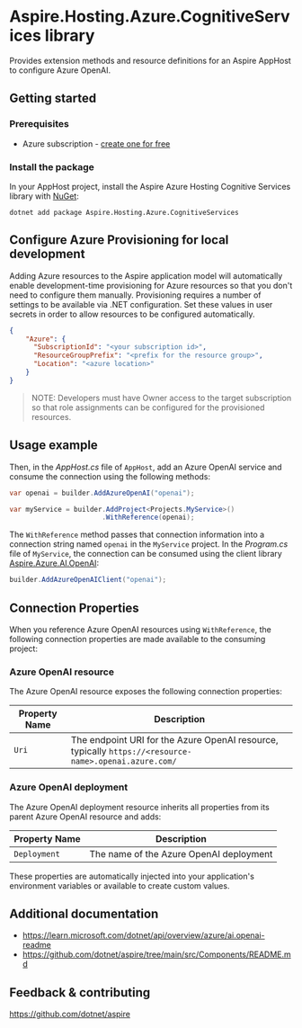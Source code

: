 # Aspire.Hosting.Azure.CognitiveServices library

Provides extension methods and resource definitions for an Aspire AppHost to configure Azure OpenAI.

## Getting started

### Prerequisites

- Azure subscription - [create one for free](https://azure.microsoft.com/free/)

### Install the package

In your AppHost project, install the Aspire Azure Hosting Cognitive Services library with [NuGet](https://www.nuget.org):

```dotnetcli
dotnet add package Aspire.Hosting.Azure.CognitiveServices
```

## Configure Azure Provisioning for local development

Adding Azure resources to the Aspire application model will automatically enable development-time provisioning
for Azure resources so that you don't need to configure them manually. Provisioning requires a number of settings
to be available via .NET configuration. Set these values in user secrets in order to allow resources to be configured
automatically.

```json
{
    "Azure": {
      "SubscriptionId": "<your subscription id>",
      "ResourceGroupPrefix": "<prefix for the resource group>",
      "Location": "<azure location>"
    }
}
```

> NOTE: Developers must have Owner access to the target subscription so that role assignments
> can be configured for the provisioned resources.

## Usage example

Then, in the _AppHost.cs_ file of `AppHost`, add an Azure OpenAI service and consume the connection using the following methods:

```csharp
var openai = builder.AddAzureOpenAI("openai");

var myService = builder.AddProject<Projects.MyService>()
                       .WithReference(openai);
```

The `WithReference` method passes that connection information into a connection string named `openai` in the `MyService` project. In the _Program.cs_ file of `MyService`, the connection can be consumed using the client library [Aspire.Azure.AI.OpenAI](https://www.nuget.org/packages/Aspire.Azure.AI.OpenAI):

```csharp
builder.AddAzureOpenAIClient("openai");
```

## Connection Properties

When you reference Azure OpenAI resources using `WithReference`, the following connection properties are made available to the consuming project:

### Azure OpenAI resource

The Azure OpenAI resource exposes the following connection properties:

| Property Name | Description |
|---------------|-------------|
| `Uri`         | The endpoint URI for the Azure OpenAI resource, typically `https://<resource-name>.openai.azure.com/` |

### Azure OpenAI deployment

The Azure OpenAI deployment resource inherits all properties from its parent Azure OpenAI resource and adds:

| Property Name | Description |
|---------------|-------------|
| `Deployment`  | The name of the Azure OpenAI deployment |

These properties are automatically injected into your application's environment variables or available to create custom values.

## Additional documentation

* https://learn.microsoft.com/dotnet/api/overview/azure/ai.openai-readme
* https://github.com/dotnet/aspire/tree/main/src/Components/README.md

## Feedback & contributing

https://github.com/dotnet/aspire

